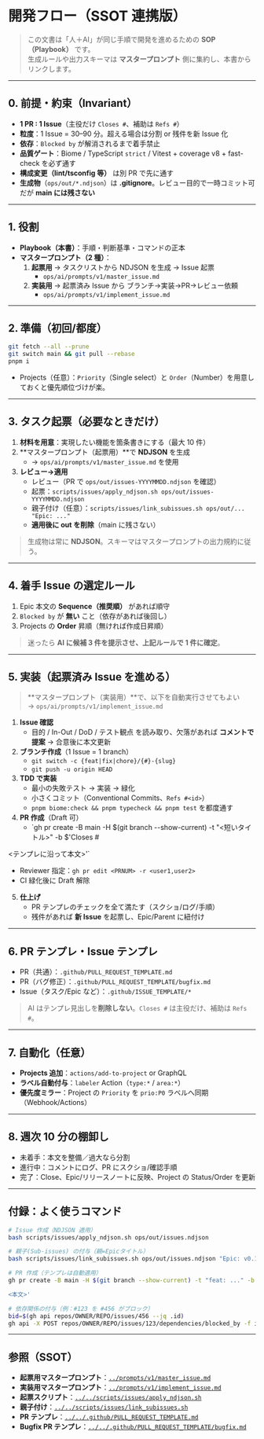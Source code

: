 # 開発フロー（SSOT 連携版）

> この文書は「人＋AI」が同じ手順で開発を進めるための **SOP（Playbook）** です。  
> 生成ルールや出力スキーマは **マスタープロンプト** 側に集約し、本書からリンクします。

---

## 0. 前提・約束（Invariant）

- **1 PR : 1 Issue**（主役だけ `Closes #`、補助は `Refs #`）
- **粒度**：1 Issue = 30–90 分。超える場合は分割 or 残件を新 Issue 化  
- **依存**：`Blocked by` が解消されるまで着手禁止  
- **品質ゲート**：Biome / TypeScript `strict` / Vitest + coverage v8 + fast-check を必ず通す  
- **構成変更（lint/tsconfig 等）** は別 PR で先に通す  
- **生成物**（`ops/out/*.ndjson`）は **.gitignore**。レビュー目的で一時コミット可だが **main には残さない**

---

## 1. 役割

- **Playbook（本書）**：手順・判断基準・コマンドの正本  
- **マスタープロンプト（2 種）**：  
  1) **起票用** → タスクリストから NDJSON を生成 → Issue 起票  
     - `ops/ai/prompts/v1/master_issue.md`  
  2) **実装用** → 起票済み Issue から ブランチ→実装→PR→レビュー依頼  
     - `ops/ai/prompts/v1/implement_issue.md`

---

## 2. 準備（初回/都度）

```bash
git fetch --all --prune
git switch main && git pull --rebase
pnpm i
```

- Projects（任意）：`Priority`（Single select）と `Order`（Number）を用意しておくと優先順位づけが楽。

---

## 3. タスク起票（必要なときだけ）

1) **材料を用意**：実現したい機能を箇条書きにする（最大 10 件）  
2) **マスタープロンプト（起票用）**で **NDJSON** を生成  
   - → `ops/ai/prompts/v1/master_issue.md` を使用  
3) **レビュー→適用**  
   - レビュー（PR で `ops/out/issues-YYYYMMDD.ndjson` を確認）  
   - 起票：`scripts/issues/apply_ndjson.sh ops/out/issues-YYYYMMDD.ndjson`  
   - 親子付け（任意）：`scripts/issues/link_subissues.sh ops/out/... "Epic: ..."`  
   - **適用後に out を削除**（main に残さない）

> 生成物は常に **NDJSON**。スキーマはマスタープロンプトの出力規約に従う。

---

## 4. 着手 Issue の選定ルール

1. Epic 本文の **Sequence（推奨順）** があれば順守  
2. `Blocked by` が **無い** こと（依存があれば後回し）  
3. Projects の **Order** 昇順（無ければ作成日昇順）

> 迷ったら **AI に候補 3 件を提示させ、上記ルールで 1 件に確定**。

---

## 5. 実装（起票済み Issue を進める）

> **マスタープロンプト（実装用）**で、以下を自動実行させてもよい  
> → `ops/ai/prompts/v1/implement_issue.md`

1) **Issue 確認**  
   - 目的 / In-Out / DoD / テスト観点 を読み取り、欠落があれば **コメントで提案** → 合意後に本文更新  
2) **ブランチ作成**（1 Issue = 1 branch）  
   - `git switch -c {feat|fix|chore}/{#}-{slug}`  
   - `git push -u origin HEAD`  
3) **TDD で実装**  
   - 最小の失敗テスト → 実装 → 緑化  
   - 小さくコミット（Conventional Commits、`Refs #<id>`）  
   - `pnpm biome:check && pnpm typecheck && pnpm test` を都度通す  
4) **PR 作成**（Draft 可）  
   - `gh pr create -B main -H $(git branch --show-current) -t "<短いタイトル>" -b $'Closes #<id>

<テンプレに沿って本文>'`  
   - Reviewer 指定：`gh pr edit <PRNUM> -r <user1,user2>`  
   - CI 緑化後に Draft 解除  
5) **仕上げ**  
   - PR テンプレのチェックを全て満たす（スクショ/ログ/手順）  
   - 残件があれば **新 Issue** を起票し、Epic/Parent に紐付け

---

## 6. PR テンプレ・Issue テンプレ

- PR（共通）：`.github/PULL_REQUEST_TEMPLATE.md`  
- PR（バグ修正）：`.github/PULL_REQUEST_TEMPLATE/bugfix.md`  
- Issue（タスク/Epic など）：`.github/ISSUE_TEMPLATE/*`

> AI はテンプレ見出しを**削除しない**。`Closes #` は主役だけ、補助は `Refs #`。

---

## 7. 自動化（任意）

- **Projects 追加**：`actions/add-to-project` or GraphQL  
- **ラベル自動付与**：`labeler` Action（`type:*` / `area:*`）  
- **優先度ミラー**：Project の `Priority` を `prio:P0` ラベルへ同期（Webhook/Actions）

---

## 8. 週次 10 分の棚卸し

- 未着手：本文を整備／過大なら分割  
- 進行中：コメントにログ、PR にスクショ/確認手順  
- 完了：Close、Epic/リリースノートに反映、Project の Status/Order を更新

---

## 付録：よく使うコマンド

```bash
# Issue 作成（NDJSON 適用）
bash scripts/issues/apply_ndjson.sh ops/out/issues.ndjson

# 親子(Sub-issues) の付与（親=Epicタイトル）
bash scripts/issues/link_subissues.sh ops/out/issues.ndjson "Epic: v0.1 ..."

# PR 作成（テンプレは自動適用）
gh pr create -B main -H $(git branch --show-current) -t "feat: ..." -b $'Closes #123

<本文>'

# 依存関係の付与（例：#123 を #456 がブロック）
bid=$(gh api repos/OWNER/REPO/issues/456 --jq .id)
gh api -X POST repos/OWNER/REPO/issues/123/dependencies/blocked_by -f issue_id="$bid"
```

---

## 参照（SSOT）

- **起票用マスタープロンプト**：[`../prompts/v1/master_issue.md`](../prompts/v1/master_issue.md)  
- **実装用マスタープロンプト**：[`../prompts/v1/implement_issue.md`](../prompts/v1/implement_issue.md)  
- **起票スクリプト**：[`../../scripts/issues/apply_ndjson.sh`](../../scripts/issues/apply_ndjson.sh)  
- **親子付け**：[`../../scripts/issues/link_subissues.sh`](../../scripts/issues/link_subissues.sh)  
- **PR テンプレ**：[`../../.github/PULL_REQUEST_TEMPLATE.md`](../../.github/PULL_REQUEST_TEMPLATE.md)  
- **Bugfix PR テンプレ**：[`../../.github/PULL_REQUEST_TEMPLATE/bugfix.md`](../../.github/PULL_REQUEST_TEMPLATE/bugfix.md)
